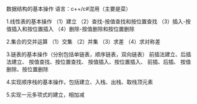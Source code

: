 数据结构的基本操作
语言：c++/c#混用（主要是菜）

1.线性表的基本操作
  （1）建立
  （2）查找-按值查找和按位置查找
  （3）插入-按值插入和按位置插入
  （4）删除-按值删除和按位置删除
  
2.集合的交并运算
  （1）交集
  （2）并集
  （3）求差
  （4）求对称差
  
3.链表的基本操作（分别包括单链表，顺序链表，双向链表）
  前插法建立、后插法建立、
  按值查找、按位置查找、
  按值插入、按位置插入、
  前插、后插、
  按值删除、按位置删除
  
4.实现顺序栈的基本操作，包括建立、入栈、出栈、取栈顶元素

5.实现一元多项式的建立，相加减


